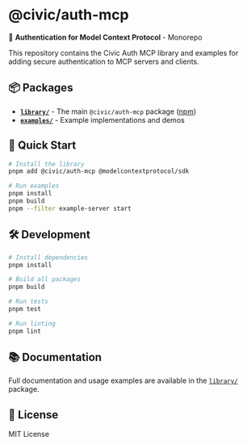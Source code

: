 # @civic/auth-mcp

🔐 **Authentication for Model Context Protocol** - Monorepo

This repository contains the Civic Auth MCP library and examples for adding secure authentication to MCP servers and clients.

## 📦 Packages

- **[`library/`](./library/)** - The main `@civic/auth-mcp` package ([npm](https://www.npmjs.com/package/@civic/auth-mcp))
- **[`examples/`](./examples/)** - Example implementations and demos

## 🚀 Quick Start

```bash
# Install the library
pnpm add @civic/auth-mcp @modelcontextprotocol/sdk

# Run examples
pnpm install
pnpm build
pnpm --filter example-server start
```

## 🛠️ Development

```bash
# Install dependencies
pnpm install

# Build all packages
pnpm build

# Run tests
pnpm test

# Run linting
pnpm lint
```

## 📚 Documentation

Full documentation and usage examples are available in the [`library/`](./library/) package.

## 📄 License

MIT License